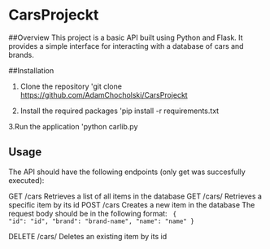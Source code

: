 # CarsProjeckt
##Overview
This project is a basic API built using Python and Flask. It provides a simple interface for interacting with a database of cars and brands.

##Installation
1. Clone the repository
  'git clone https://github.com/AdamChocholski/CarsProjeckt

 2. Install the required packages
'pip install -r requirements.txt


3.Run the application
'python carlib.py

## Usage
The API should have the following endpoints (only get was succesfully executed):

GET /cars Retrieves a list of all items in the database
GET /cars/ Retrieves a specific item by its id
POST /cars Creates a new item in the database The request body should be in the following format:
<code>
{
"id": "id",
"brand": "brand-name",
"name": "name"
}</code>

DELETE /cars/ Deletes an existing item by its id
